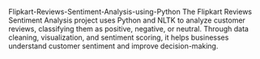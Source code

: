 Flipkart-Reviews-Sentiment-Analysis-using-Python
The Flipkart Reviews Sentiment Analysis project uses Python and NLTK to analyze customer reviews, classifying them as positive, negative, or neutral. Through data cleaning, visualization, and sentiment scoring, it helps businesses understand customer sentiment and improve decision-making.
